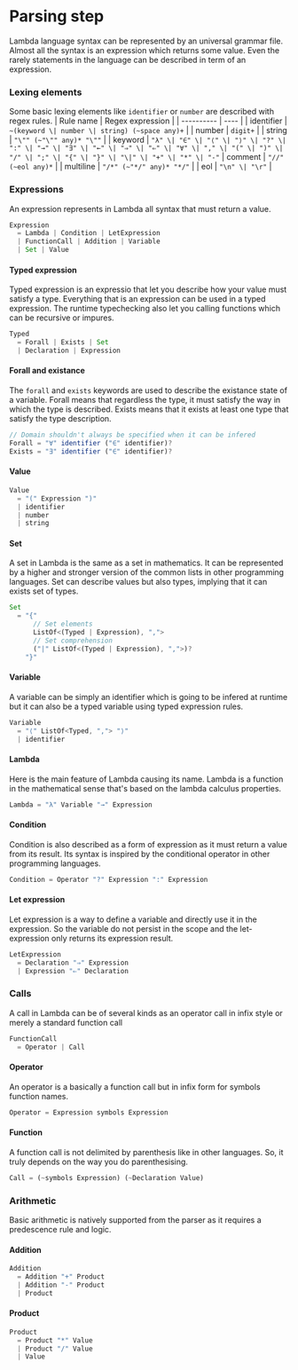 # Parsing step
Lambda language syntax can be represented by an universal grammar file. Almost all the syntax is an expression which returns some value. Even the rarely statements in the language can be described in term of an expression.

### Lexing elements
Some basic lexing elements like `identifier` or `number` are described with regex rules.
| Rule name  | Regex expression |
| ---------- | ---- |
| identifier | `~(keyword \| number \| string) (~space any)+` |
| number 	 | `digit+` |
| string 	 | `"\"" (~"\"" any)* "\""` |
| keyword 	 | `"λ" \| "∈" \| "⟨" \| "⟩" \| "?" \| ":" \| "→" \| "∃" \| "←" \| "⇒" \| "⇐" \| "∀" \| "," \| "(" \| ")" \| "/" \| ";" \| "{" \| "}" \| "\|" \| "+" \| "*" \| "-"`
| comment	 | `"//" (~eol any)*` |
| multiline  | `"/*" (~"*/" any)* "*/"` |
| eol 	     | `"\n" \| "\r"` |

### Expressions
An expression represents in Lambda all syntax that must return a value.
```js
Expression
  = Lambda | Condition | LetExpression
  | FunctionCall | Addition | Variable
  | Set | Value
```
#### Typed expression
Typed expression is an expressio that let you describe how your value must satisfy a type. Everything that is an expression can be used in a typed expression. The runtime typechecking also let you calling functions which can be recursive or impures.
```js
Typed
  = Forall | Exists | Set
  | Declaration | Expression
```

#### Forall and existance
The `forall` and `exists` keywords are used to describe the existance state of a variable. Forall means that regardless the type, it must satisfy the way in which the type is described. Exists means that it exists at least one type that satisfy the type description.
```js
// Domain shouldn't always be specified when it can be infered
Forall = "∀" identifier ("∈" identifier)?
Exists = "∃" identifier ("∈" identifier)?
```

#### Value
```js
Value 
  = "(" Expression ")"
  | identifier
  | number
  | string
```

#### Set
A set in Lambda is the same as a set in mathematics. It can be represented by a higher and stronger version of the common lists in other programming languages. Set can describe values but also types, implying that it can exists set of types.
```js
Set 
  = "{" 
      // Set elements
      ListOf<(Typed | Expression), ",">
      // Set comprehension
      ("|" ListOf<(Typed | Expression), ",">)?
    "}"
```

#### Variable
A variable can be simply an identifier which is going to be infered at runtime but it can also be a typed variable using typed expression rules.
```js
Variable
  = "⟨" ListOf<Typed, ","> "⟩"
  | identifier
```

#### Lambda
Here is the main feature of Lambda causing its name. Lambda is a function in the mathematical sense that's based on the lambda calculus properties. 
```js
Lambda = "λ" Variable "→" Expression
```

#### Condition
Condition is also described as a form of expression as it must return a value from its result. Its syntax is inspired by the conditional operator in other programming languages.
```js
Condition = Operator "?" Expression ":" Expression
```

#### Let expression
Let expression is a way to define a variable and directly use it in the expression. So the variable do not persist in the scope and the let-expression only returns its expression result.
```js
LetExpression
  = Declaration "⇒" Expression
  | Expression "⇐" Declaration
```

### Calls
A call in Lambda can be of several kinds as an operator call in infix style or merely a standard function call

```js
FunctionCall
  = Operator | Call
```

#### Operator
An operator is a basically a function call but in infix form for symbols function names.
```js
Operator = Expression symbols Expression
```

#### Function
A function call is not delimited by parenthesis like in other languages. So, it truly depends on the way you do parenthesising.
```js
Call = (~symbols Expression) (~Declaration Value)
```

### Arithmetic
Basic arithmetic is natively supported from the parser as it requires a predescence rule and logic.

#### Addition
```js
Addition
  = Addition "+" Product
  | Addition "-" Product
  | Product
```

#### Product
```js
Product
  = Product "*" Value
  | Product "/" Value
  | Value
```

